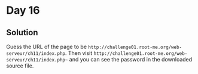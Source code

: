 # Day 16

## Solution
Guess the URL of the page to be `http://challenge01.root-me.org/web-serveur/ch11/index.php`. Then visit `http://challenge01.root-me.org/web-serveur/ch11/index.php~` and you can see the password in the downloaded source file.
